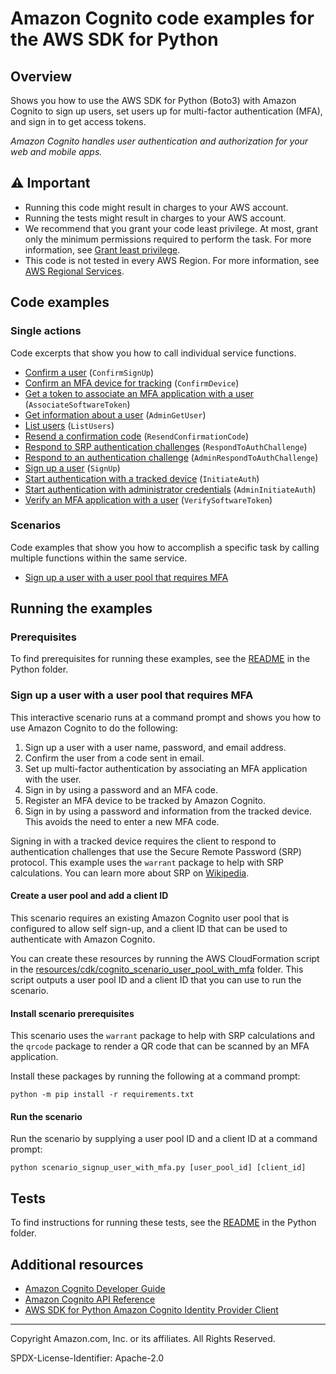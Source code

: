 # Amazon Cognito code examples for the AWS SDK for Python

## Overview

Shows you how to use the AWS SDK for Python (Boto3) with Amazon Cognito to
sign up users, set users up for multi-factor authentication (MFA), and sign in to
get access tokens.

*Amazon Cognito handles user authentication and authorization for your web and mobile apps.*

## ⚠️ Important
* Running this code might result in charges to your AWS account. 
* Running the tests might result in charges to your AWS account.
*  We recommend that you grant your code least privilege. At most, grant only the minimum permissions required to perform the task. For more information, see [Grant least privilege](https://docs.aws.amazon.com/IAM/latest/UserGuide/best-practices.html#grant-least-privilege). 
* This code is not tested in every AWS Region. For more information, see [AWS Regional Services](https://aws.amazon.com/about-aws/global-infrastructure/regional-product-services).

## Code examples

### Single actions

Code excerpts that show you how to call individual service functions.

* [Confirm a user](cognito_idp_actions.py)
(`ConfirmSignUp`)
* [Confirm an MFA device for tracking](cognito_idp_actions.py)
(`ConfirmDevice`)
* [Get a token to associate an MFA application with a user](cognito_idp_actions.py)
(`AssociateSoftwareToken`)
* [Get information about a user](cognito_idp_actions.py)
(`AdminGetUser`)
* [List users](cognito_idp_actions.py)
(`ListUsers`)
* [Resend a confirmation code](cognito_idp_actions.py)
(`ResendConfirmationCode`)
* [Respond to SRP authentication challenges](cognito_idp_actions.py)
(`RespondToAuthChallenge`)
* [Respond to an authentication challenge](cognito_idp_actions.py)
(`AdminRespondToAuthChallenge`)
* [Sign up a user](cognito_idp_actions.py)
(`SignUp`)
* [Start authentication with a tracked device](cognito_idp_actions.py)
(`InitiateAuth`)
* [Start authentication with administrator credentials](cognito_idp_actions.py)
(`AdminInitiateAuth`)
* [Verify an MFA application with a user](cognito_idp_actions.py)
(`VerifySoftwareToken`)

### Scenarios

Code examples that show you how to accomplish a specific task by calling multiple 
functions within the same service.

* [Sign up a user with a user pool that requires MFA](scenario_signup_user_with_mfa.py)

## Running the examples

### Prerequisites

To find prerequisites for running these examples, see the 
[README](../../README.md#Prerequisites) in the Python folder.

### Sign up a user with a user pool that requires MFA

This interactive scenario runs at a command prompt and shows you how to use 
Amazon Cognito to do the following:

1. Sign up a user with a user name, password, and email address.
2. Confirm the user from a code sent in email.
3. Set up multi-factor authentication by associating an MFA application with the user.
4. Sign in by using a password and an MFA code.
5. Register an MFA device to be tracked by Amazon Cognito.
6. Sign in by using a password and information from the tracked device. This avoids the
   need to enter a new MFA code.

Signing in with a tracked device requires the client to respond to authentication
challenges that use the Secure Remote Password (SRP) protocol. This example uses the
`warrant` package to help with SRP calculations. You can learn more about SRP on
[Wikipedia](https://en.wikipedia.org/wiki/Secure_Remote_Password_protocol).

#### Create a user pool and add a client ID

This scenario requires an existing Amazon Cognito user pool that is configured to
allow self sign-up, and a client ID that can be used to authenticate with Amazon
Cognito.

You can create these resources by running the AWS CloudFormation script in the
[resources/cdk/cognito_scenario_user_pool_with_mfa](../../../resources/cdk/cognito_scenario_user_pool_with_mfa)
folder. This script outputs a user pool ID and a client ID that you can use to run
the scenario.

#### Install scenario prerequisites

This scenario uses the `warrant` package to help with SRP
calculations and the `qrcode` package to render a QR code that can be scanned by
an MFA application.

Install these packages by running the following at a command prompt:

```
python -m pip install -r requirements.txt
```

#### Run the scenario

Run the scenario by supplying a user pool ID and a client ID at a command prompt:

```
python scenario_signup_user_with_mfa.py [user_pool_id] [client_id]
```

## Tests

To find instructions for running these tests, see the [README](../../README.md#Tests) 
in the Python folder.

## Additional resources
* [Amazon Cognito Developer Guide](https://docs.aws.amazon.com/cognito/latest/developerguide/cognito-user-identity-pools.html)
* [Amazon Cognito API Reference](https://docs.aws.amazon.com/cognito-user-identity-pools/latest/APIReference/Welcome.html)
* [AWS SDK for Python Amazon Cognito Identity Provider Client](https://boto3.amazonaws.com/v1/documentation/api/latest/reference/services/cognito-idp.html) 

---

Copyright Amazon.com, Inc. or its affiliates. All Rights Reserved. 

SPDX-License-Identifier: Apache-2.0
